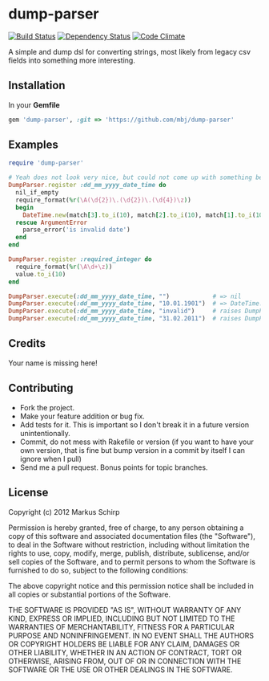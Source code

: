 dump-parser
===========

[![Build Status](https://secure.travis-ci.org/mbj/dump-parser.png?branch=master)](http://travis-ci.org/mbj/dump-parser)
[![Dependency Status](https://gemnasium.com/mbj/dump-parser.png)](https://gemnasium.com/mbj/dump-parser)
[![Code Climate](https://codeclimate.com/badge.png)](https://codeclimate.com/github/mbj/dump-parser)

A simple and dump dsl for converting strings, most likely from legacy csv fields into something more interesting.

Installation
------------

In your **Gemfile**

``` ruby
gem 'dump-parser', :git => 'https://github.com/mbj/dump-parser'
```

Examples
--------

``` ruby
require 'dump-parser'

# Yeah does not look very nice, but could not come up with something better.
DumpParser.register :dd_mm_yyyy_date_time do
  nil_if_empty
  require_format(%r(\A(\d{2})\.(\d{2})\.(\d{4})\z))
  begin
    DateTime.new(match[3].to_i(10), match[2].to_i(10), match[1].to_i(10))
  rescue ArgumentError
    parse_error('is invalid date')
  end
end

DumpParser.register :required_integer do
  require_format(%r(\A\d+\z))
  value.to_i(10)
end

DumpParser.execute(:dd_mm_yyyy_date_time, "")            # => nil
DumpParser.execute(:dd_mm_yyyy_date_time, "10.01.1901")  # => DateTime.new(1901,01,10)
DumpParser.execute(:dd_mm_yyyy_date_time, "invalid")     # raises DumpParser::ParseError 'dd_mm_yyyy_date: value "invalid" does not match required format')
DumpParser.execute(:dd_mm_yyyy_date_time, "31.02.2011")  # raises DumpParser::ParseError 'dd_mm_yyyy_date: value "31.02.2011" is invalid date')
```

Credits
-------

Your name is missing here!

Contributing
-------------

* Fork the project.
* Make your feature addition or bug fix.
* Add tests for it. This is important so I don't break it in a
  future version unintentionally.
* Commit, do not mess with Rakefile or version
  (if you want to have your own version, that is fine but bump version in a commit by itself I can ignore when I pull)
* Send me a pull request. Bonus points for topic branches.

License
-------

Copyright (c) 2012 Markus Schirp

Permission is hereby granted, free of charge, to any person obtaining
a copy of this software and associated documentation files (the
"Software"), to deal in the Software without restriction, including
without limitation the rights to use, copy, modify, merge, publish,
distribute, sublicense, and/or sell copies of the Software, and to
permit persons to whom the Software is furnished to do so, subject to
the following conditions:

The above copyright notice and this permission notice shall be
included in all copies or substantial portions of the Software.

THE SOFTWARE IS PROVIDED "AS IS", WITHOUT WARRANTY OF ANY KIND,
EXPRESS OR IMPLIED, INCLUDING BUT NOT LIMITED TO THE WARRANTIES OF
MERCHANTABILITY, FITNESS FOR A PARTICULAR PURPOSE AND
NONINFRINGEMENT. IN NO EVENT SHALL THE AUTHORS OR COPYRIGHT HOLDERS BE
LIABLE FOR ANY CLAIM, DAMAGES OR OTHER LIABILITY, WHETHER IN AN ACTION
OF CONTRACT, TORT OR OTHERWISE, ARISING FROM, OUT OF OR IN CONNECTION
WITH THE SOFTWARE OR THE USE OR OTHER DEALINGS IN THE SOFTWARE.
